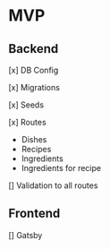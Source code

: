 # MVP

## Backend

[x] DB Config

[x] Migrations

[x] Seeds

[x] Routes

- Dishes
- Recipes
- Ingredients
- Ingredients for recipe

[] Validation to all routes

## Frontend

[] Gatsby
